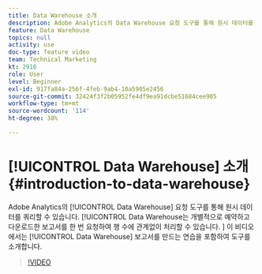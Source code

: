 ```yaml
---
title: Data Warehouse 소개
description: Adobe Analytics의 Data Warehouse 요청 도구를 통해 원시 데이터를 쿼리할 수 있습니다. Data Warehouse는 개별적으로 예약하고 다운로드한 보고서를 한 번 요청하여 행 수에 관계없이 처리할 수 있습니다. 이 비디오에서는 Data Warehouse 보고서 만들기 연습을 포함하여 도구를 소개합니다.
feature: Data Warehouse
topics: null
activity: use
doc-type: feature video
team: Technical Marketing
kt: 2916
role: User
level: Beginner
exl-id: 917fa84a-256f-4feb-9ab4-10a5905e2456
source-git-commit: 32424f3f2b05952fe4df9ea91dcbe51684cee905
workflow-type: tm+mt
source-wordcount: '114'
ht-degree: 38%

---
```


# [!UICONTROL Data Warehouse] 소개 {#introduction-to-data-warehouse}

Adobe Analytics의 [!UICONTROL Data Warehouse] 요청 도구를 통해 원시 데이터를 쿼리할 수 있습니다. [!UICONTROL Data Warehouse는 개별적으로 예약하고 다운로드한 보고서를 한 번 요청하여 행 수에 관계없이 처리할 수 있습니다. ] 이 비디오에서는 [!UICONTROL Data Warehouse] 보고서를 만드는 연습을 포함하여 도구를 소개합니다.

>[!VIDEO](https://video.tv.adobe.com/v/27306/?quality=12)
